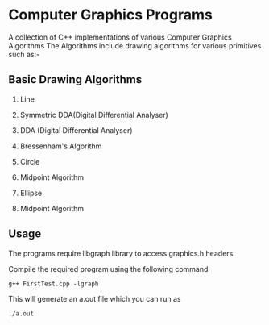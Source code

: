 # Computer Graphics Programs

A collection of C++ implementations of various Computer Graphics Algorithms
The Algorithms include drawing algorithms for various primitives such as:-

## Basic Drawing Algorithms

1. Line
  1. Symmetric DDA(Digital Differential Analyser)
  2. DDA (Digital Differential Analyser)
  3. Bressenham's Algorithm

2. Circle
  1. Midpoint Algorithm

3. Ellipse
  1. Midpoint Algorithm

## Usage
The programs require libgraph library to access graphics.h headers

Compile the required program using the following command
```
g++ FirstTest.cpp -lgraph
```

This will generate an a.out file which you can run as
```
./a.out

```
